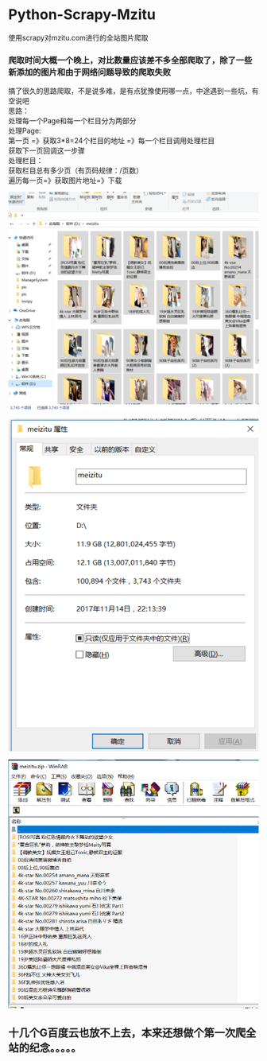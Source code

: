 # Python-Scrapy-Mzitu

使用scrapy对mzitu.com进行的全站图片爬取

### 爬取时间大概一个晚上，对比数量应该差不多全部爬取了，除了一些新添加的图片和由于网络问题导致的爬取失败
搞了很久的思路爬取，不是说多难，是有点犹豫使用哪一点，中途遇到一些坑，有空说吧<br>
思路：<br>
    处理每一个Page和每一个栏目分为两部分<br>
    处理Page:<br>
    第一页 =》获取3*8=24个栏目的地址 =》每一个栏目调用处理栏目<br>
    获取下一页回调这一步骤<br>
    处理栏目：<br>
    获取栏目总有多少页（有页码规律：/页数）<br>
    遍历每一页=》获取图片地址=》下载<br>

 ![1](https://raw.githubusercontent.com/Neocou/Python-Scrapy-Mzitu/master/pic/1.PNG)

 ![2](https://raw.githubusercontent.com/Neocou/Python-Scrapy-Mzitu/master/pic/2.PNG)
 
 ![3](https://raw.githubusercontent.com/Neocou/Python-Scrapy-Mzitu/master/pic/3.PNG)
 
 
 
 
 
 
## 十几个G百度云也放不上去，本来还想做个第一次爬全站的纪念。。。。。


